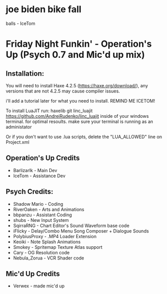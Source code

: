 # joe biden bike fall
balls - IceTom

# Friday Night Funkin' - Operation's Up (Psych 0.7 and Mic'd up mix)

## Installation:

You will need to install Haxe 4.2.5 (https://haxe.org/download/), any versions that are not 4.2.5 may cause compiler issues.

i'll add a tutorial later for what you need to install.
REMIND ME ICETOM!

To install LuaJIT run: haxelib git linc_luajit https://github.com/AndreiRudenko/linc_luajit inside of your windows terminal. for optimal resoults. make sure your terminal is running as an administator

Or if you don't want to use .lua scripts, delete the "LUA_ALLOWED" line on Project.xml

## Operation's Up Credits
* Barlizarlk - Main Dev
* IceTom - Assistance Dev

## Psych Credits:
* Shadow Mario - Coding
* RiverOaken - Arts and Animations
* bbpanzu - Assistant Coding
* shubs - New Input System
* SqirraRNG - Chart Editor's Sound Waveform base code
* iFlicky - Delay/Combo Menu Song Composer + Dialogue Sounds
* PolybiusProxy - .MP4 Loader Extension
* Keoiki - Note Splash Animations
* Smokey - Spritemap Texture Atlas support
* Cary - OG Resolution code
* Nebula_Zorua - VCR Shader code

## Mic'd Up Credits
* Verwex - made mic'd up

